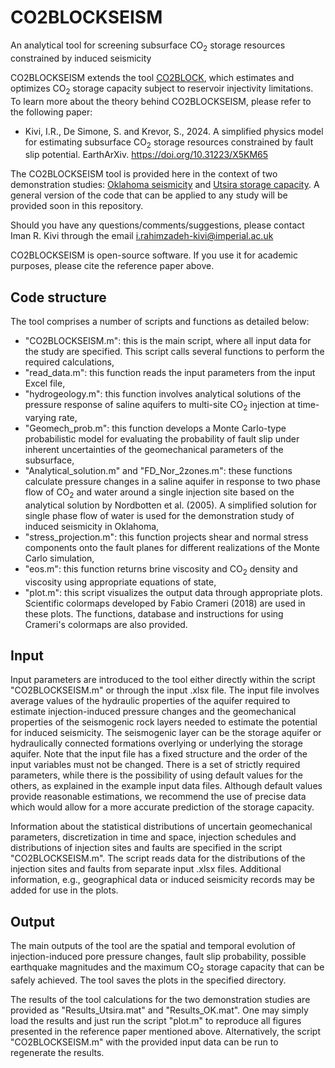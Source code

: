 # CO2BLOCKSEISM
An analytical tool for screening subsurface CO<sub>2</sub> storage resources constrained by induced seismicity

CO2BLOCKSEISM extends the tool [CO2BLOCK](https://github.com/co2block/CO2BLOCK), which estimates and optimizes CO<sub>2</sub> storage capacity subject to reservoir injectivity limitations. To learn more about the theory behind CO2BLOCKSEISM, please refer to the following paper:
- Kivi, I.R., De Simone, S. and Krevor, S., 2024. A simplified physics model for estimating subsurface CO<sub>2</sub> storage resources constrained ‎by fault slip potential. EarthArXiv. https://doi.org/10.31223/X5KM65

The CO2BLOCKSEISM tool is provided here in the context of two demonstration studies: [Oklahoma seismicity](https://github.com/imanrahimzadeh/CO2BLOCKSEISM/tree/main/Oklahoma%20seismicity) and [Utsira storage capacity](https://github.com/imanrahimzadeh/CO2BLOCKSEISM/tree/main/Utsira%20storage%20capacity). A general version of the code that can be applied to any study will be provided soon in this repository. 

Should you have any questions/comments/suggestions, please contact Iman R. Kivi through the email i.rahimzadeh-kivi@imperial.ac.uk

CO2BLOCKSEISM is open-source software. If you use it for academic purposes, please cite the reference paper above. 

 

## **Code structure**
The tool comprises a number of scripts and functions as detailed below:
- "CO2BLOCKSEISM.m": this is the main script, where all input data for the study are specified. This script calls several functions to perform the required calculations,
- "read_data.m": this function reads the input parameters from the input Excel file,
- "hydrogeology.m": this function involves analytical solutions of the pressure response of saline aquifers to multi-site CO<sub>2</sub> injection at time-varying rate,
- "Geomech_prob.m": this function develops a Monte Carlo-type probabilistic model for evaluating the probability of fault slip under inherent uncertainties of the geomechanical parameters of the subsurface,
- "Analytical_solution.m" and "FD_Nor_2zones.m": these functions calculate pressure changes in a saline aquifer in response to two phase flow of CO<sub>2</sub> and water around a single injection site based on the analytical solution by Nordbotten et al. (2005). A simplified solution for single phase flow of water is used for the demonstration study of induced seismicity in Oklahoma,
- "stress_projection.m": this function projects shear and normal stress components onto the fault planes for different realizations of the Monte Carlo simulation,
- "eos.m": this function returns brine viscosity and CO<sub>2</sub> density and viscosity using appropriate equations of state,
- "plot.m": this script visualizes the output data through appropriate plots. Scientific colormaps developed by Fabio Crameri (2018) are used in these plots. The functions, database and instructions for using Crameri's colormaps are also provided.     

## **Input**
Input parameters are introduced to the tool either directly within the script "CO2BLOCKSEISM.m" or through the input .xlsx file. The input file involves average values of the hydraulic properties of the aquifer required to estimate injection-induced pressure changes and the geomechanical properties of the seismogenic rock layers needed to estimate the potential for induced seismicity. The seismogenic layer can be the storage aquifer or hydraulically connected formations overlying or underlying the storage aquifer. Note that the input file has a fixed structure and the order of the input variables must not be changed. There is a set of strictly required parameters, while there is the possibility of using default values for the others, as explained in the example input data files. Although default values provide reasonable estimations, we recommend the use of precise data which would allow for a more accurate prediction of the storage capacity.

Information about the statistical distributions of uncertain geomechanical parameters, discretization in time and space, injection schedules and distributions of injection sites and faults are specified in the script "CO2BLOCKSEISM.m". The script reads data for the distributions of the injection sites and faults from separate input .xlsx files. Additional information, e.g., geographical data or induced seismicity records may be added for use in the plots.  

## **Output**
The main outputs of the tool are the spatial and temporal evolution of injection-induced pore pressure changes, fault slip probability, possible earthquake magnitudes and the maximum CO<sub>2</sub> storage capacity that can be safely achieved. The tool saves the plots in the specified directory. 

The results of the tool calculations for the two demonstration studies are provided as "Results_Utsira.mat" and "Results_OK.mat". One may simply load the results and just run the script "plot.m" to reproduce all figures presented in the reference paper mentioned above. Alternatively, the script "CO2BLOCKSEISM.m" with the provided input data can be run to regenerate the results.  





